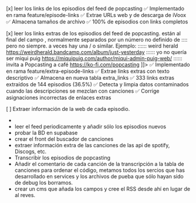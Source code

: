 
[x] leer los links de los episodios del feed de popcasting
    ✅ Implementado en rama feature/episode-links
    ✅ Extrae URLs web y de descarga de iVoox
    ✅ Almacena tamaños de archivo
    ✅ 100% de episodios con links completos


[x] leer los links extras de los episodios del feed de popcasting. están al final del campo <description>, normalmente separados por un número no definido de ::::  pero no siempre. a veces hay una / o similar. Ejemplo: :::::: weird herald https://weirdherald.bandcamp.com/album/just-yesterday :::::: yo no quería ser miqui puig https://miquipuig.com/author/miqui-admin-puig-web/ :::::: invita a Popcasting a café https://ko-fi.com/popcasting ]]>
    ✅ Implementado en rama feature/extra-episode-links
    ✅ Extrae links extras con texto descriptivo
    ✅ Almacena en nueva tabla extra_links
    ✅ 333 links extras extraídos de 144 episodios (36.5%)
    ✅ Detecta y limpia datos contaminados cuando las descripciones se mezclan con canciones
    ✅ Corrige asignaciones incorrectas de enlaces extras





[ ] Extraer información de la web de cada episodio. 




- 
- leer el feed periodicamente y añadir sólo los episodios nuevos
- probar la BD en supabase
- crear el front del buscador de canciones
- extraer información extra de las canciones de las api de spotify, Discogs, etc.
- Transcribir los episodios de popcasting
- Añadir el comentario de cada canción de la transcripción a la tabla de canciones
para ordenar el código, metamos todos los sercios que has desarrollado en services y los archivos de pueba que sólo hayan sido de debug los borramos.
- crear un cms que añada los campos y cree el RSS desde ahí en lugar de al reves.